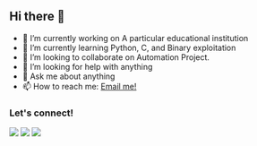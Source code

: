 ## Hi there 👋

- 🔭 I’m currently working on A particular educational institution
- 🌱 I’m currently learning Python, C, and Binary exploitation
- 👯 I’m looking to collaborate on Automation Project.
- 🤔 I’m looking for help with anything
- 💬 Ask me about anything
- 📫 How to reach me: <a href="mailto:sekda@febra.my.id">Email me!</a>  </br>

### Let's connect!
<p>
    <a href="https://blog.febra.my.id" target="blank"><img src="https://img.shields.io/badge/Website-https://blog.febra.my.id-green?" /></a>
    <a href="https://www.linkedin.com/in/febra/" target="blank"><img src="https://img.shields.io/badge/Febra-30302f?style=flat&logo=linkedin" /></a>
    <a href="https://www.paypal.me/sekdafebra" target="blank"><img src="https://ionicabizau.github.io/badges/paypal.svg" /></a>
</p>
